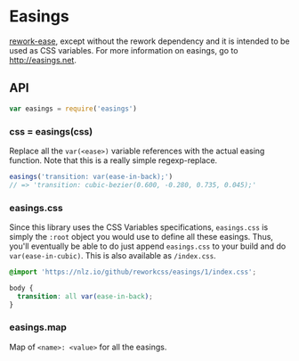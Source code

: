 # Easings

[rework-ease](https://github.com/reworkcss/rework-plugin-ease),
except without the rework dependency and it is intended to be used as CSS variables.
For more information on easings, go to http://easings.net.

## API

```js
var easings = require('easings')
```

### css = easings(css)

Replace all the `var(<ease>)` variable references with the actual easing function.
Note that this is a really simple regexp-replace.

```js
easings('transition: var(ease-in-back);')
// => 'transition: cubic-bezier(0.600, -0.280, 0.735, 0.045);'
```

### easings.css

Since this library uses the CSS Variables specifications,
`easings.css` is simply the `:root` object you would use to define all these easings.
Thus, you'll eventually be able to do just append `easings.css` to your build and do `var(ease-in-cubic)`.
This is also available as `/index.css`.

```css
@import 'https://nlz.io/github/reworkcss/easings/1/index.css';

body {
  transition: all var(ease-in-back);
}
```

### easings.map

Map of `<name>: <value>` for all the easings.
